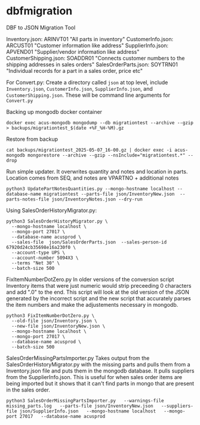 # dbfmigration
DBF to JSON Migration Tool

Inventory.json: ARINVT01
"All parts in inventory"
CustomerInfo.json: ARCUST01
"Customer information like address"
SupplierInfo.json: APVEND01
"Supplier/vendor information like address"
CustomerShipping.json: SOADDR01
"Connects customer numbers to the shipping addresses in sales orders"
SalesOrderParts.json: SOYTRN01
"Individual records for a part in a sales order, price etc"


For Convert.py:
Create a directory called `json` at top level, include `Inventory.json`, `CustomerInfo.json`, `SupplierInfo.json`, and `CustomerShipping.json`. These will be command line arguments
for `Convert.py`



Backing up mongodb docker container

```
docker exec acus-mongodb mongodump --db migrationtest --archive --gzip > backups/migrationtest_$(date +%F_%H-%M).gz
```


Restore from backup

```
cat backups/migrationtest_2025-05-07_16-00.gz | docker exec -i acus-mongodb mongorestore --archive --gzip --nsInclude="migrationtest.*" --drop
```

Run simple updater. It overwrites quantity and notes and location in parts. Location comes from SEQ, and notes are VPARTNO + additional notes

```
python3 UpdatePartNotesQuantities.py --mongo-hostname localhost --database-name migrationtest --parts-file json/InventoryNew.json  --parts-notes-file json/InventoryNotes.json --dry-run
```


Using SalesOrderHistoryMigrator.py:
```
python3 SalesOrderHistoryMigrator.py \           
  --mongo-hostname localhost \
  --mongo-port 27017 \
  --database-name acusprod \
  --sales-file  json/SalesOrderParts.json  --sales-person-id 67920d24cb35698e16a230f0 \ 
  --account-type UPS \
  --account-number 5094X3 \
  --terms "Net 30" \
  --batch-size 500
```


FixItemNumberDotZero.py
In older versions of the conversion script Inventory items that were just numeric would strip preceeding 0 characters and add ".0" to the end. This script will look at the old version of the JSON
generated by the incorrect script and the new script that accurately parses the item numbers and make the adjustements necessary in mongodb.
```
python3 FixItemNumberDotZero.py \
  --old-file json/Inventory.json \
  --new-file json/InventoryNew.json \
  --mongo-hostname localhost \
  --mongo-port 27017 \
  --database-name acusprod \
  --batch-size 500
  ```


  SalesOrderMissingPartsImporter.py
  Takes output from the SalesOrderHistoryMigrator.py with the missing parts and pulls them from a Inventory.json file and puts them in the mongodb database. It pulls suppliers from the SupplierInfo.json. This is useful for when sales order items are being imported but it shows that it can't find parts in mongo that are present in the sales order.
  ```
  python3 SalesOrderMissingPartsImporter.py   --warnings-file missing_parts.log   --parts-file json/InventoryNew.json   --suppliers-file json/SupplierInfo.json   --mongo-hostname localhost   --mongo-port 27017   --database-name acusprod
  ```